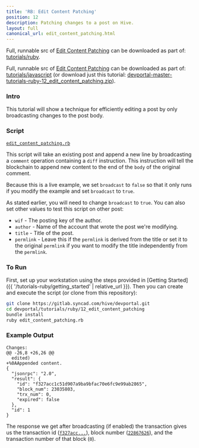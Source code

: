 ```yaml
---
title: 'RB: Edit Content Patching'
position: 12
description: Patching changes to a post on Hive.
layout: full
canonical_url: edit_content_patching.html
---
```

<span class="fa-pull-left top-of-tutorial-repo-link"><span class="first-word">Full</span>, runnable src of [Edit Content Patching](https://gitlab.syncad.com/hive/devportal/-/tree/master/tutorials/ruby/tutorials/12_edit_content_patching) can be downloaded as part of: [tutorials/ruby](https://gitlab.syncad.com/hive/devportal/-/tree/master/tutorials/ruby).</span>

Full, runnable src of [Edit Content Patching](https://gitlab.syncad.com/hive/devportal/-/tree/master/tutorials/ruby/12_edit_content_patching) can be downloaded as part of: [tutorials/javascript](https://gitlab.syncad.com/hive/devportal/-/tree/master/tutorials/ruby) (or download just this tutorial: [devportal-master-tutorials-ruby-12_edit_content_patching.zip](https://gitlab.syncad.com/hive/devportal/-/archive/master/devportal-master.zip?path=tutorials/ruby/12_edit_content_patching)).

### Intro

This tutorial will show a technique for efficiently editing a post by only broadcasting changes to the post body.

### Script

[`edit_content_patching.rb`](https://gitlab.syncad.com/hive/devportal/-/blob/master/tutorials/ruby/12_edit_content_patching/edit_content_patching.rb)

This script will take an existing post and append a new line by broadcasting a `comment` operation containing a `diff` instruction.  This instruction will tell the blockchain to append new content to the end of the `body` of the original comment.

Because this is a live example, we set `broadcast` to `false` so that it only runs if you modify the example and set `broadcast` to `true`.

As stated earlier, you will need to change `broadcast` to `true`.  You can also set other values to test this script on other post:

* `wif` - The posting key of the author.
* `author` - Name of the account that wrote the post we're modifying.
* `title` - Title of the post.
* `permlink` - Leave this if the `permlink` is derived from the title or set it to the original `permlink` if you want to modify the title independently from the `permlink`.

### To Run

First, set up your workstation using the steps provided in [Getting Started]({{ '/tutorials-ruby/getting_started' | relative_url }}).  Then you can create and execute the script (or clone from this repository):

```bash
git clone https://gitlab.syncad.com/hive/devportal.git
cd devportal/tutorials/ruby/12_edit_content_patching
bundle install
ruby edit_content_patching.rb
```

### Example Output

```
Changes:
@@ -26,8 +26,26 @@
  edited)
+%0AAppended content.
{
  "jsonrpc": "2.0",
  "result": {
    "id": "f327acc1c51d907a9ba9bfac70e6fc9e99ab2865",
    "block_num": 23035803,
    "trx_num": 0,
    "expired": false
  },
  "id": 1
}
```

The response we get after broadcasting (if enabled) the transaction gives us the transaction id ([`f327acc...`](https://hiveblocks.com/tx/f327acc1c51d907a9ba9bfac70e6fc9e99ab2865)), block number ([`22867626`](https://hiveblocks.com/b/23035803)), and the transaction number of that block (`0`).
